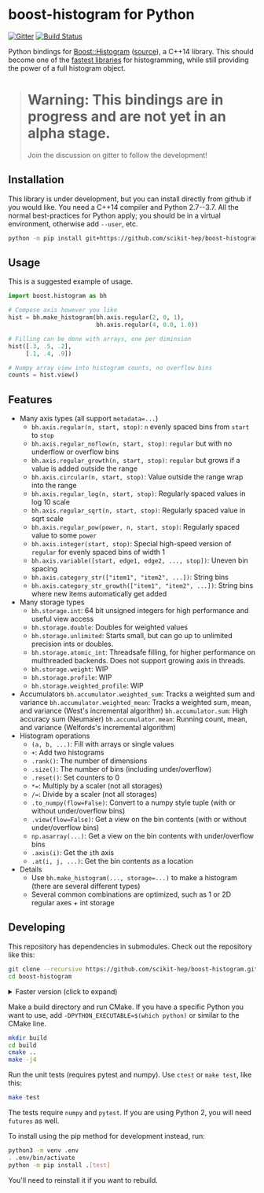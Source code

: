 # boost-histogram for Python

[![Gitter][gitter-badge]][gitter-link]
[![Build Status][azure-badge]][azure-link]

Python bindings for [Boost::Histogram][] ([source][Boost::Histogram source]), a C++14 library. This should become one of the [fastest libraries][] for histogramming, while still providing the power of a full histogram object.

> # Warning: This bindings are in progress and are not yet in an alpha stage.
>
> Join the discussion on gitter to follow the development!

[Boost::Histogram]:        https://www.boost.org/doc/libs/develop/libs/histogram/doc/html/index.html 
[Boost::Histogram source]: https://www.boost.org/doc/libs/develop/libs/histogram/doc/html/index.html 
[fastest libraries]:       https://iscinumpy.gitlab.io/post/histogram-speeds-in-python/



## Installation

This library is under development, but you can install directly from github if you would like. You need a C++14 compiler and Python 2.7--3.7.
All the normal best-practices for Python apply; you should be in a virtual environment, otherwise add `--user`, etc.

```bash
python -m pip install git+https://github.com/scikit-hep/boost-histogram.git@develop
```

## Usage

This is a suggested example of usage.

```python
import boost.histogram as bh

# Compose axis however you like
hist = bh.make_histogram(bh.axis.regular(2, 0, 1),
                         bh.axis.regular(4, 0.0, 1.0))

# Filling can be done with arrays, one per diminsion
hist([.3, .5, .2],
     [.1, .4, .9])

# Numpy array view into histogram counts, no overflow bins
counts = hist.view()
```

## Features

* Many axis types (all support `metadata=...`)
    * `bh.axis.regular(n, start, stop)`: `n` evenly spaced bins from `start` to `stop`
    * `bh.axis.regular_noflow(n, start, stop)`: `regular` but with no underflow or overflow bins
    * `bh.axis.regular_growth(n, start, stop)`: `regular` but grows if a value is added outside the range
    * `bh.axis.circular(n, start, stop)`: Value outside the range wrap into the range
    * `bh.axis.regular_log(n, start, stop)`: Regularly spaced values in log 10 scale
    * `bh.axis.regular_sqrt(n, start, stop)`: Regularly spaced value in sqrt scale
    * `bh.axis.regular_pow(power, n, start, stop)`: Regularly spaced value to some `power`
    * `bh.axis.integer(start, stop)`: Special high-speed version of `regular` for evenly spaced bins of width 1
    * `bh.axis.variable([start, edge1, edge2, ..., stop])`: Uneven bin spacing
    * `bh.axis.category_str(["item1", "item2", ...])`: String bins
    * `bh.axis.category_str_growth(["item1", "item2", ...])`: String bins where new items automatically get added
* Many storage types
    * `bh.storage.int`: 64 bit unsigned integers for high performance and useful view access
    * `bh.storage.double`: Doubles for weighted values
    * `bh.storage.unlimited`: Starts small, but can go up to unlimited precision ints or doubles.
    * `bh.storage.atomic_int`: Threadsafe filling, for higher performance on multhreaded backends. Does not support growing axis in threads.
    * `bh.storage.weight`: WIP
    * `bh.storage.profile`: WIP
    * `bh.storage.weighted_profile`: WIP
* Accumulators
    `bh.accumulator.weighted_sum`: Tracks a weighted sum and variance
    `bh.accumulator.weighted_mean`: Tracks a weighted sum, mean, and variance (West's incremental algorithm)
    `bh.accumulator.sum`: High accuracy sum (Neumaier)
    `bh.accumulator.mean`: Running count, mean, and variance (Welfords's incremental algorithm)
* Histogram operations
    * `(a, b, ...)`: Fill with arrays or single values
    * `+`: Add two histograms
    * `.rank()`: The number of dimensions
    * `.size()`: The number of bins (including under/overflow)
    * `.reset()`: Set counters to 0
    * `*=`: Multiply by a scaler (not all storages)
    * `/=`: Divide by a scaler (not all storages)
    * `.to_numpy(flow=False)`: Convert to a numpy style tuple (with or without under/overflow bins)
    * `.view(flow=False)`: Get a view on the bin contents (with or without under/overflow bins)
    * `np.asarray(...)`: Get a view on the bin contents with under/overflow bins
    * `.axis(i)`: Get the `i`th axis
    * `.at(i, j, ...)`: Get the bin contents as a location 
* Details
    * Use `bh.make_histogram(..., storage=...)` to make a histogram (there are several different types) 
    * Several common combinations are optimized, such as 1 or 2D regular axes + int storage



## Developing

This repository has dependencies in submodules. Check out the repository like this:

```bash
git clone --recursive https://github.com/scikit-hep/boost-histogram.git
cd boost-histogram
```


<details><summary>Faster version (click to expand)</summary>

```bash
git clone https://github.com/scikit-hep/boost-histogram.git
cd boost-histogram
git submodule update --init --depth 10
```

</details>

Make a build directory and run CMake. If you have a specific Python you want to use, add `-DPYTHON_EXECUTABLE=$(which python)` or similar to the CMake line.

```bash
mkdir build
cd build
cmake ..
make -j4
```

Run the unit tests (requires pytest and numpy). Use `ctest` or `make test`, like this:

```bash
make test
```

The tests require `numpy` and `pytest`. If you are using Python 2, you will need `futures` as well.

To install using the pip method for development instead, run:

```bash
python3 -m venv .env
. .env/bin/activate
python -m pip install .[test]
```

You'll need to reinstall it if you want to rebuild.

[gitter-badge]: https://badges.gitter.im/HSF/PyHEP-histogramming.svg
[gitter-link]:  https://gitter.im/HSF/PyHEP-histogramming?utm_source=badge&utm_medium=badge&utm_campaign=pr-badge
[azure-badge]:  https://dev.azure.com/scikit-hep/boost-histogram/_apis/build/status/scikit-hep.boost-histogram?branchName=develop
[azure-link]:   https://dev.azure.com/scikit-hep/boost-histogram/_build/latest?definitionId=2&branchName=develop
